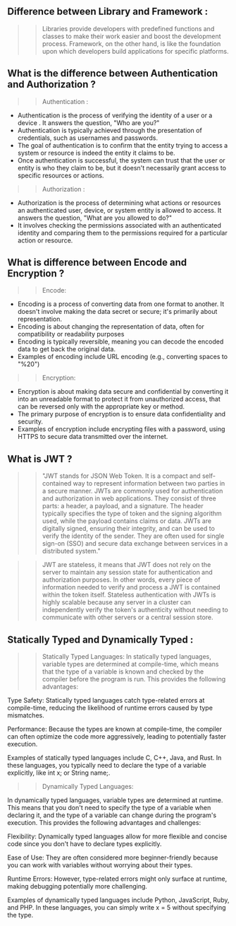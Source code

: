 ## Difference between Library and Framework :
>> Libraries provide developers with predefined functions and classes to make their work easier and boost the development process. Framework, on the other hand, is like the foundation upon which developers build applications for specific platforms.

## What is the difference between Authentication and Authorization ?
>> Authentication : 
- Authentication is the process of verifying the identity of a user or a device . It answers the question, "Who are you?"
- Authentication is typically achieved through the presentation of credentials, such as usernames and passwords.
- The goal of authentication is to confirm that the entity trying to access a system or resource is indeed the entity it claims to be.
- Once authentication is successful, the system can trust that the user or entity is who they claim to be, but it doesn't necessarily grant access to specific resources or actions.

>> Authorization :
- Authorization is the process of determining what actions or resources an authenticated user, device, or system entity is allowed to access. It answers the question, "What are you allowed to do?"
- It involves checking the permissions associated with an authenticated identity and comparing them to the permissions required for a particular action or resource.

## What is difference between Encode and Encryption ?
>> Encode:

- Encoding is a process of converting data from one format to another. It doesn't involve making the data secret or secure; it's primarily about representation.
- Encoding is about changing the representation of data, often for compatibility or readability purposes
- Encoding is typically reversible, meaning you can decode the encoded data to get back the original data.
- Examples of encoding include URL encoding (e.g., converting spaces to "%20")

>> Encryption:

- Encryption is about making data secure and confidential by converting it into an unreadable format to protect it from unauthorized access,  that can be reversed only with the appropriate key or method.
- The primary purpose of encryption is to ensure data confidentiality and security.
- Examples of encryption include encrypting files with a password, using HTTPS to secure data transmitted over the internet.

## What is JWT ?
>>  "JWT stands for JSON Web Token. It is a compact and self-contained way to represent information between two parties in a secure manner. JWTs are commonly used for authentication and authorization in web applications. They consist of three parts: a header, a payload, and a signature. The header typically specifies the type of token and the signing algorithm used, while the payload contains claims or data. JWTs are digitally signed, ensuring their integrity, and can be used to verify the identity of the sender. They are often used for single sign-on (SSO) and secure data exchange between services in a distributed system."

>> JWT are stateless, it means that JWT does not rely on the server to maintain any session state for authentication and authorization purposes. In other words, every piece of information needed to verify and process a JWT is contained within the token itself.
>> Stateless authentication with JWTs is highly scalable because any server in a cluster can independently verify the token's authenticity without needing to communicate with other servers or a central session store.

## Statically Typed and Dynamically Typed :
>> Statically Typed Languages:
  In statically typed languages, variable types are determined at compile-time, which means that the type of a variable is known and checked by the compiler before the program is run. This provides the following advantages:

  Type Safety: Statically typed languages catch type-related errors at compile-time, reducing the likelihood of runtime errors caused by type mismatches.

  Performance: Because the types are known at compile-time, the compiler can often optimize the code more aggressively, leading to potentially faster execution.

  Examples of statically typed languages include C, C++, Java, and Rust. In these languages, you typically need to declare the type of a variable explicitly, like int x; or String name;.

>> Dynamically Typed Languages:

  In dynamically typed languages, variable types are determined at runtime. This means that you don't need to specify the type of a variable when declaring it, and the type of a variable can change during the program's execution. This provides the following advantages and challenges:

  Flexibility: Dynamically typed languages allow for more flexible and concise code since you don't have to declare types explicitly.

  Ease of Use: They are often considered more beginner-friendly because you can work with variables without worrying about their types.

  Runtime Errors: However, type-related errors might only surface at runtime, making debugging potentially more challenging.

  Examples of dynamically typed languages include Python, JavaScript, Ruby, and PHP. In these languages, you can simply write x = 5 without specifying the type.


